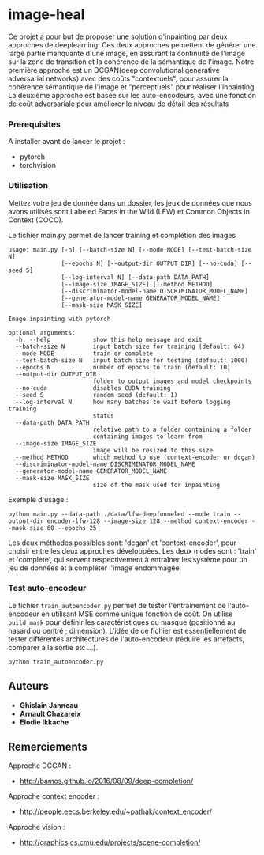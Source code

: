 # image-heal
Ce projet a pour but de proposer une solution d'inpainting par deux approches de deeplearning.
Ces deux approches pemettent de générer une large partie manquante d'une image, en assurant la continuité de l'image sur la zone de transition et la cohérence de la sémantique de l'image.
Notre première approche est un DCGAN(deep convolutional generative adversarial networks) avec des coûts "contextuels", pour assurer la cohérence sémantique de l'image et "perceptuels" pour réaliser l'inpainting. La deuxième approche est basée sur les auto-encodeurs, avec une fonction de coût adversariale pour améliorer le niveau de détail des résultats


### Prerequisites
A installer avant de lancer le projet :
- pytorch
- torchvision

### Utilisation

Mettez votre jeu de donnée dans un dossier, les jeux de données que nous avons utilisés sont Labeled Faces in the Wild (LFW) et Common Objects in Context (COCO).

Le fichier main.py permet de lancer training et complétion des images

```
usage: main.py [-h] [--batch-size N] [--mode MODE] [--test-batch-size N]
               [--epochs N] [--output-dir OUTPUT_DIR] [--no-cuda] [--seed S]
               [--log-interval N] [--data-path DATA_PATH]
               [--image-size IMAGE_SIZE] [--method METHOD]
               [--discriminator-model-name DISCRIMINATOR_MODEL_NAME]
               [--generator-model-name GENERATOR_MODEL_NAME]
               [--mask-size MASK_SIZE]

Image inpainting with pytorch

optional arguments:
  -h, --help            show this help message and exit
  --batch-size N        input batch size for training (default: 64)
  --mode MODE           train or complete
  --test-batch-size N   input batch size for testing (default: 1000)
  --epochs N            number of epochs to train (default: 10)
  --output-dir OUTPUT_DIR
                        folder to output images and model checkpoints
  --no-cuda             disables CUDA training
  --seed S              random seed (default: 1)
  --log-interval N      how many batches to wait before logging training
                        status
  --data-path DATA_PATH
                        relative path to a folder containing a folder
                        containing images to learn from
  --image-size IMAGE_SIZE
                        image will be resized to this size
  --method METHOD       which method to use (context-encoder or dcgan)
  --discriminator-model-name DISCRIMINATOR_MODEL_NAME
  --generator-model-name GENERATOR_MODEL_NAME
  --mask-size MASK_SIZE
                        size of the mask used for inpainting
```

Exemple d'usage :

```
python main.py --data-path ./data/lfw-deepfunneled --mode train --output-dir encoder-lfw-128 --image-size 128 --method context-encoder --mask-size 60 --epochs 25
```

Les deux méthodes possibles sont: 'dcgan' et 'context-encoder', pour choisir entre les deux approches développées. Les deux modes sont : 'train' et 'complete', qui servent respectivement à entraîner les système pour un jeu de données et à compléter l'image endommagée.


### Test auto-encodeur
Le fichier `train_autoencoder.py` permet de tester l'entrainement de l'auto-encodeur en utilisant MSE comme unique fonction de coût.
On utilise `build_mask` pour définir les caractéristiques du masque (positionné au hasard ou centré ; dimension).
L'idée de ce fichier est essentiellement de tester différentes architectures de l'auto-encodeur (réduire les artefacts, comparer à la sortie etc ...).

```
python train_autoencoder.py
```

## Auteurs

* **Ghislain Janneau**
* **Arnault Chazareix**
* **Elodie Ikkache**

## Remerciements

Approche DCGAN :

* http://bamos.github.io/2016/08/09/deep-completion/

Approche context encoder :

* http://people.eecs.berkeley.edu/~pathak/context_encoder/

Approche vision :

* http://graphics.cs.cmu.edu/projects/scene-completion/
